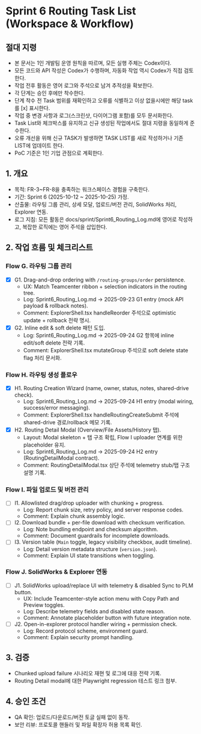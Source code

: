 # Sprint 6 Routing Task List (Workspace & Workflow)

## 절대 지령
- 본 문서는 1인 개발팀 운영 원칙을 따르며, 모든 실행 주체는 Codex이다.
- 모든 코드와 API 작성은 Codex가 수행하며, 자동화 작업 역시 Codex가 직접 검토한다.
- 작업 전후 활동은 영어 로그와 주석으로 남겨 추적성을 확보한다.
- 각 단계는 승인 후에만 착수한다.
- 단계 착수 전 Task 범위를 재확인하고 오류를 식별하고 이상 없을시에만 해당 task를 [x] 표시한다.
- 작업 중 변경 사항과 로그(스크린샷, 다이어그램 포함)를 모두 문서화한다.
- Task List와 체크박스를 유지하고 신규 생성된 작업에서도 절대 지령을 동일하게 준수한다.
- 오류 개선을 위해 신규 TASK가 발생하면 TASK LIST를 새로 작성하거나 기존 LIST에 업데이트 한다.
- PoC 기준은 1인 기업 관점으로 계획한다.

## 1. 개요
- 목적: FR-3~FR-8을 충족하는 워크스페이스 경험을 구축한다.
- 기간: Sprint 6 (2025-10-12 ~ 2025-10-25) 가정.
- 산출물: 라우팅 그룹 관리, 상세 모달, 업로드/버전 관리, SolidWorks 처리, Explorer 연동.
- 로그 지침: 모든 활동은 docs/sprint/Sprint6_Routing_Log.md에 영어로 작성하고, 복잡한 로직에는 영어 주석을 삽입한다.

## 2. 작업 흐름 및 체크리스트
### Flow G. 라우팅 그룹 관리
- [x] G1. Drag-and-drop ordering with `/routing-groups/order` persistence.
  - UX: Match Teamcenter ribbon + selection indicators in the routing tree.
  - Log: Sprint6_Routing_Log.md -> 2025-09-23 G1 entry (mock API payload & rollback notes).
  - Comment: ExplorerShell.tsx handleReorder 주석으로 optimistic update + rollback 전략 명시.
- [x] G2. Inline edit & soft delete 패턴 도입.
  - Log: Sprint6_Routing_Log.md -> 2025-09-24 G2 항목에 inline edit/soft delete 전략 기록.
  - Comment: ExplorerShell.tsx mutateGroup 주석으로 soft delete state flag 처리 문서화.

### Flow H. 라우팅 생성 플로우
- [x] H1. Routing Creation Wizard (name, owner, status, notes, shared-drive check).
  - Log: Sprint6_Routing_Log.md -> 2025-09-24 H1 entry (modal wiring, success/error messaging).
  - Comment: ExplorerShell.tsx handleRoutingCreateSubmit 주석에 shared-drive 경로/rollback 메모 기록.
- [x] H2. Routing Detail Modal (Overview/File Assets/History 탭).
  - Layout: Modal skeleton + 탭 구조 확립, Flow I uploader 연계를 위한 placeholder 유지.
  - Log: Sprint6_Routing_Log.md -> 2025-09-24 H2 entry (RoutingDetailModal contract).
  - Comment: RoutingDetailModal.tsx 상단 주석에 telemetry stub/탭 구조 설명 기록.

### Flow I. 파일 업로드 및 버전 관리
- [ ] I1. Allowlisted drag/drop uploader with chunking + progress.
  - Log: Report chunk size, retry policy, and server response codes.
  - Comment: Explain chunk assembly logic.
- [ ] I2. Download bundle + per-file download with checksum verification.
  - Log: Note bundling endpoint and checksum algorithm.
  - Comment: Document guardrails for incomplete downloads.
- [ ] I3. Version table (`Main` toggle, legacy visibility checkbox, audit timeline).
  - Log: Detail version metadata structure (`version.json`).
  - Comment: Explain UI state transitions when toggling.

### Flow J. SolidWorks & Explorer 연동
- [ ] J1. SolidWorks upload/replace UI with telemetry & disabled Sync to PLM button.
  - UX: Include Teamcenter-style action menu with Copy Path and Preview toggles.
  - Log: Describe telemetry fields and disabled state reason.
  - Comment: Annotate placeholder button with future integration note.
- [ ] J2. Open-in-explorer protocol handler wiring + permission check.
  - Log: Record protocol scheme, environment guard.
  - Comment: Explain security prompt handling.

## 3. 검증
- Chunked upload failure 시나리오 재현 및 로그에 대응 전략 기록.
- Routing Detail modal에 대한 Playwright regression 테스트 링크 첨부.

## 4. 승인 조건
- QA 확인: 업로드/다운로드/버전 토글 실패 없이 동작.
- 보안 리뷰: 프로토콜 핸들러 및 파일 확장자 허용 목록 확인.




